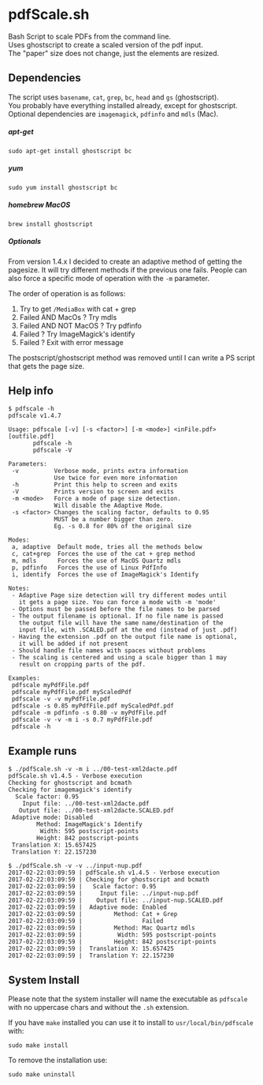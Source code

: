 # pdfScale.sh
Bash Script to scale PDFs from the command line.  
Uses ghostscript to create a scaled version of the pdf input.  
The "paper" size does not change, just the elements are resized.   

## Dependencies  
The script uses `basename`, `cat`, `grep`, `bc`, `head` and `gs` (ghostscript).   
You probably have everything installed already, except for ghostscript.   
Optional dependencies are `imagemagick`, `pdfinfo` and `mdls` (Mac).

##### apt-get
```
sudo apt-get install ghostscript bc
```
##### yum
```
sudo yum install ghostscript bc
```
##### homebrew MacOS
```
brew install ghostscript
```
##### Optionals
From version 1.4.x I decided to create an adaptive method of getting the pagesize. It will try different methods if the previous one fails. People can also force a specific mode of operation with the `-m` parameter.   
 
The order of operation is as follows:
 1. Try to get `/MediaBox` with cat + grep
 2. Failed AND MacOs ? Try mdls
 3. Failed AND NOT MacOS ? Try pdfinfo
 4. Failed ? Try ImageMagick's identify
 5. Failed ? Exit with error message
 
The postscript/ghostscript method was removed until I can write a PS script that gets the page size.   
 
## Help info
```
$ pdfscale -h
pdfscale v1.4.7

Usage: pdfscale [-v] [-s <factor>] [-m <mode>] <inFile.pdf> [outfile.pdf]
       pdfscale -h
       pdfscale -V

Parameters:
 -v          Verbose mode, prints extra information
             Use twice for even more information
 -h          Print this help to screen and exits
 -V          Prints version to screen and exits
 -m <mode>   Force a mode of page size detection. 
             Will disable the Adaptive Mode.
 -s <factor> Changes the scaling factor, defaults to 0.95
             MUST be a number bigger than zero. 
             Eg. -s 0.8 for 80% of the original size 

Modes:
 a, adaptive  Default mode, tries all the methods below
 c, cat+grep  Forces the use of the cat + grep method
 m, mdls      Forces the use of MacOS Quartz mdls
 p, pdfinfo   Forces the use of Linux PdfInfo
 i, identify  Forces the use of ImageMagick's Identify

Notes:
 - Adaptive Page size detection will try different modes until
   it gets a page size. You can force a mode with -m 'mode'
 - Options must be passed before the file names to be parsed
 - The output filename is optional. If no file name is passed
   the output file will have the same name/destination of the
   input file, with .SCALED.pdf at the end (instead of just .pdf)
 - Having the extension .pdf on the output file name is optional,
   it will be added if not present
 - Should handle file names with spaces without problems
 - The scaling is centered and using a scale bigger than 1 may
   result on cropping parts of the pdf.

Examples:
 pdfscale myPdfFile.pdf
 pdfscale myPdfFile.pdf myScaledPdf
 pdfscale -v -v myPdfFile.pdf
 pdfscale -s 0.85 myPdfFile.pdf myScaledPdf.pdf
 pdfscale -m pdfinfo -s 0.80 -v myPdfFile.pdf
 pdfscale -v -v -m i -s 0.7 myPdfFile.pdf
 pdfscale -h
```

## Example runs
```
$ ./pdfScale.sh -v -m i ../00-test-xml2dacte.pdf 
pdfScale.sh v1.4.5 - Verbose execution
Checking for ghostscript and bcmath
Checking for imagemagick's identify
  Scale factor: 0.95
    Input file: ../00-test-xml2dacte.pdf
   Output file: ../00-test-xml2dacte.SCALED.pdf
 Adaptive mode: Disabled
        Method: ImageMagick's Identify
         Width: 595 postscript-points
        Height: 842 postscript-points
 Translation X: 15.657425
 Translation Y: 22.157230
```
```
$ ./pdfScale.sh -v -v ../input-nup.pdf 
2017-02-22:03:09:59 | pdfScale.sh v1.4.5 - Verbose execution
2017-02-22:03:09:59 | Checking for ghostscript and bcmath
2017-02-22:03:09:59 |   Scale factor: 0.95
2017-02-22:03:09:59 |     Input file: ../input-nup.pdf
2017-02-22:03:09:59 |    Output file: ../input-nup.SCALED.pdf
2017-02-22:03:09:59 |  Adaptive mode: Enabled
2017-02-22:03:09:59 |         Method: Cat + Grep
2017-02-22:03:09:59 |                 Failed
2017-02-22:03:09:59 |         Method: Mac Quartz mdls
2017-02-22:03:09:59 |          Width: 595 postscript-points
2017-02-22:03:09:59 |         Height: 842 postscript-points
2017-02-22:03:09:59 |  Translation X: 15.657425
2017-02-22:03:09:59 |  Translation Y: 22.157230
```

## System Install
Please note that the system installer will name the executable as `pdfscale` with no uppercase chars and without the `.sh` extension.  
  
If you have `make` installed you can use it to install to `usr/local/bin/pdfscale` with:  
```
sudo make install
```  
  
To remove the installation use:  
```
sudo make uninstall
```
